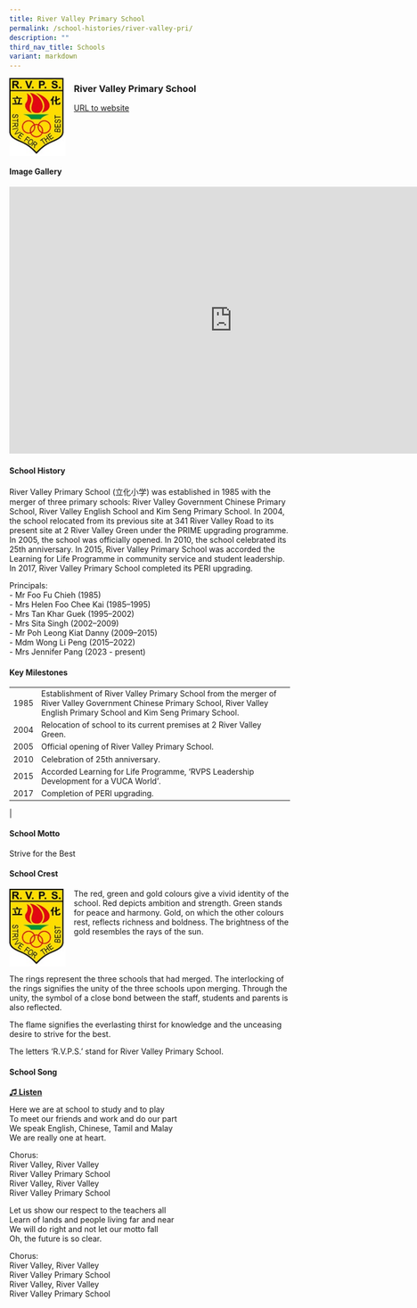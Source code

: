 ```yaml
---
title: River Valley Primary School
permalink: /school-histories/river-valley-pri/
description: ""
third_nav_title: Schools
variant: markdown
---
```

<img align="left" style="width:20%;margin-right:15px;" src="/images/rivervalleypri1.jpg">

### **River Valley Primary School**
[URL to website](https://rivervalleypri.moe.edu.sg/)

<br clear="left">

#### **Image Gallery**
<iframe src="https://docs.google.com/presentation/d/e/2PACX-1vSY0mTd00woI2AJZKjNRv1OUt1mwx2lhlCyyYOjGi7wN5UuZF5VukER9nH1MjOtTD7iCQr_3l9U3KlA/embed?start=false&amp;loop=true&amp;delayms=5000" frameborder="0" width="800" height="479" allowfullscreen="true"></iframe>


#### **School History**
River Valley Primary School (立化小学) was established in 1985 with the merger of three primary schools: River Valley Government Chinese Primary School, River Valley English School and Kim Seng Primary School. In 2004, the school relocated from its previous site at 341 River Valley Road to its present site at 2 River Valley Green under the PRIME upgrading programme. In 2005, the school was officially opened. In 2010, the school celebrated its 25th anniversary. In 2015, River Valley Primary School was accorded the Learning for Life Programme in community service and student leadership. In 2017, River Valley Primary School completed its PERI upgrading.

Principals:<br>
\- Mr Foo Fu Chieh (1985)<br>
\- Mrs Helen Foo Chee Kai (1985–1995)<br>
\- Mrs Tan Khar Guek (1995–2002)<br>
\- Mrs Sita Singh (2002–2009)<br>
\- Mr Poh Leong Kiat Danny (2009–2015)<br>
\- Mdm Wong Li Peng (2015–2022)<br>
\- Mrs Jennifer Pang (2023 - present) 

#### **Key Milestones**

|  |  |
|:---:|---|
| 1985 | Establishment of River Valley Primary School from the merger of River Valley Government Chinese Primary School, River Valley English Primary School and Kim Seng Primary School. |
| 2004 | Relocation of school to its current premises at 2 River Valley Green. |
| 2005 | Official opening of River Valley Primary School. |
| 2010 | Celebration of 25th anniversary. |
| 2015 | Accorded Learning for Life Programme, ‘RVPS Leadership Development for a VUCA World’. |
| 2017 | Completion of PERI upgrading. |
|

#### **School Motto**
Strive for the Best

#### **School Crest**
<img align="left" style="width:20%;margin-right:15px;" src="/images/rivervalleypri1.jpg">

The red, green and gold colours give a vivid identity of the school. Red depicts ambition and strength. Green stands for peace and harmony. Gold, on which the other colours rest, reflects richness and boldness. The brightness of the gold resembles the rays of the sun.

<br clear="left">

The rings represent the three schools that had merged. The interlocking of the rings signifies the unity of the three schools upon merging. Through the unity, the symbol of a close bond between the staff, students and parents is also reflected.

The flame signifies the everlasting thirst for knowledge and the unceasing desire to strive for the best.

The letters ‘R.V.P.S.’ stand for River Valley Primary School.

#### **School Song**
<a target="\_blank" href="https://drive.google.com/file/d/1xbFAvguOAG3AXGf1WREd5rbdcIaQfE-q/view?usp=share_link">**♫ Listen**</a>	

Here we are at school to study and to play<br>
To meet our friends and work and do our part<br>
We speak English, Chinese, Tamil and Malay<br>
We are really one at heart.

Chorus:<br>
River Valley, River Valley<br>
River Valley Primary School<br>
River Valley, River Valley<br>
River Valley Primary School

Let us show our respect to the teachers all<br>
Learn of lands and people living far and near<br>
We will do right and not let our motto fall<br>
Oh, the future is so clear.

Chorus:<br>
River Valley, River Valley<br>
River Valley Primary School<br>
River Valley, River Valley<br>
River Valley Primary School